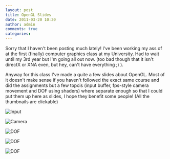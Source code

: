 ```yaml
---
layout: post
title: OpenGL Slides
date: 2011-03-20 10:30
author: admin
comments: true
categories:
---
```

Sorry that I haven't been posting much lately! I've been working my ass of at the first (finally) computer graphics class at my University. Had to wait until my 3rd year but I'm going all out now.
(too bad though that it isn't directX or XNA even, but hey, can't have everything ;) ).

Anyway for this class I've made a quite a few slides about OpenGL. Most of it doesn't make sense if you haven't followed the exact same course and did the assignments but a few topcis (input buffer, fps-style camera movement and DOF using shaders) where separate enough so that I could put them up here as slides, I hope they benefit some people! (All the thumbnails are clickable)

![Input]({{site.url}}/files/input.png)

![Camera]({{site.url}}/files/camera.png)

![DOF]({{site.url}}/files/dof_slide1.png)

![DOF]({{site.url}}/files/dof_slide2.png)

![DOF]({{site.url}}/files/dof_slide3.png)

